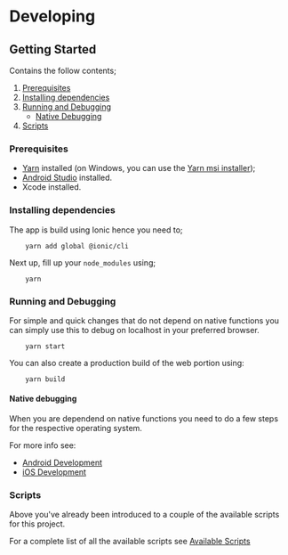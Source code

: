 # Developing

## Getting Started
Contains the follow contents;
 1. [Prerequisites](#Prerequisites) 
 2. [Installing dependencies](#installing-dependencies)
 3. [Running and Debugging](#running-and-debugging)
    - [Native Debugging](#native-debugging)
 4. [Scripts](#scripts)

### Prerequisites
 - [Yarn](https://classic.yarnpkg.com/) installed (on Windows, you can use the [Yarn msi installer](https://classic.yarnpkg.com/latest.msi));
 - [Android Studio](https://developer.android.com/studio) installed.
 - Xcode installed.

### Installing dependencies
The app is build using Ionic hence you need to;
```
    yarn add global @ionic/cli
```
Next up, fill up your `node_modules` using;
```
    yarn
```

### Running and Debugging
For simple and quick changes that do not depend on native functions you can simply use this to debug on localhost in your preferred browser.
```
    yarn start
```
You can also create a production build of the web portion using:
```
    yarn build
```

#### Native debugging
When you are dependend on native functions you need to do a few steps for the respective operating system.

For more info see:
 - [Android Development](./android.md)
 - [iOS Development](./ios.md)

### Scripts
Above you've already been introduced to a couple of the available scripts for this project.

For a complete list of all the available scripts see [Available Scripts](./docs/scripts.md)
